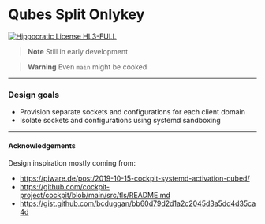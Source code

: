 # Qubes Split Onlykey

[![Hippocratic License HL3-FULL](https://img.shields.io/static/v1?label=Hippocratic%20License&message=HL3-FULL&labelColor=5e2751&color=bc8c3d)](https://firstdonoharm.dev/version/3/0/full.html)

> **Note**
> Still in early development

> **Warning**
> Even `main` might be cooked

---

### Design goals

- Provision separate sockets and configurations for each client domain
- Isolate sockets and configurations using systemd sandboxing

---

#### Acknowledgements

Design inspiration mostly coming from:

- https://piware.de/post/2019-10-15-cockpit-systemd-activation-cubed/
- https://github.com/cockpit-project/cockpit/blob/main/src/tls/README.md
- https://gist.github.com/bcduggan/bb60d79d2d1a2c2045d3a5dd4d35ca4d
